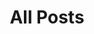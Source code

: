 ---
layout: post-index
title: All Posts
excerpt: "A List of Posts"
image:
  feature: lighthouse.jpg
  credit: 
  creditlink: 
---